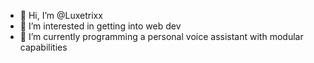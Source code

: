 - 👋 Hi, I’m @Luxetrixx
- 👀 I’m interested in getting into web dev
- 🌱 I’m currently programming a personal voice assistant with modular capabilities 

